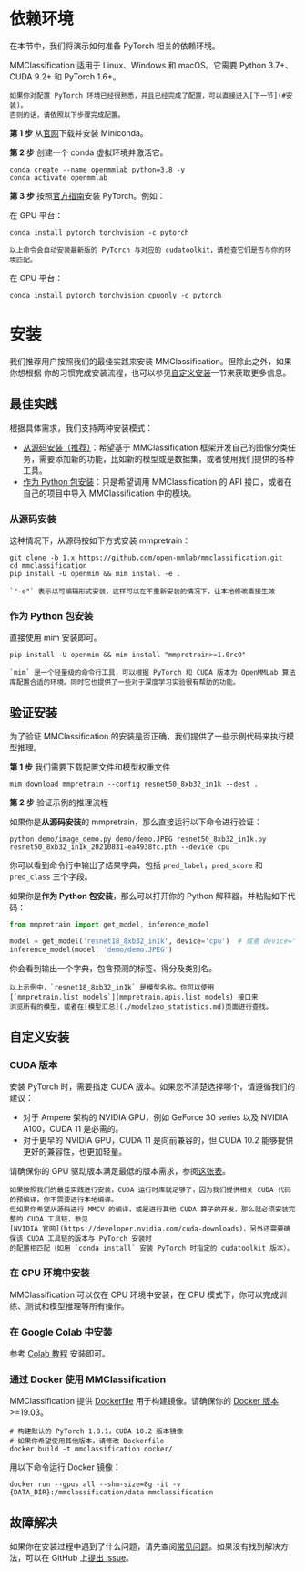 # 依赖环境

在本节中，我们将演示如何准备 PyTorch 相关的依赖环境。

MMClassification 适用于 Linux、Windows 和 macOS。它需要 Python 3.7+、CUDA 9.2+ 和 PyTorch 1.6+。

```{note}
如果你对配置 PyTorch 环境已经很熟悉，并且已经完成了配置，可以直接进入[下一节](#安装)。
否则的话，请依照以下步骤完成配置。
```

**第 1 步** 从[官网](https://docs.conda.io/en/latest/miniconda.html)下载并安装 Miniconda。

**第 2 步** 创建一个 conda 虚拟环境并激活它。

```shell
conda create --name openmmlab python=3.8 -y
conda activate openmmlab
```

**第 3 步** 按照[官方指南](https://pytorch.org/get-started/locally/)安装 PyTorch。例如：

在 GPU 平台：

```shell
conda install pytorch torchvision -c pytorch
```

```{warning}
以上命令会自动安装最新版的 PyTorch 与对应的 cudatoolkit，请检查它们是否与你的环境匹配。
```

在 CPU 平台：

```shell
conda install pytorch torchvision cpuonly -c pytorch
```

# 安装

我们推荐用户按照我们的最佳实践来安装 MMClassification。但除此之外，如果你想根据
你的习惯完成安装流程，也可以参见[自定义安装](#自定义安装)一节来获取更多信息。

## 最佳实践

根据具体需求，我们支持两种安装模式：

- [从源码安装（推荐）](#从源码安装)：希望基于 MMClassification 框架开发自己的图像分类任务，需要添加新的功能，比如新的模型或是数据集，或者使用我们提供的各种工具。
- [作为 Python 包安装](#作为-python-包安装)：只是希望调用 MMClassification 的 API 接口，或者在自己的项目中导入 MMClassification 中的模块。

### 从源码安装

这种情况下，从源码按如下方式安装 mmpretrain：

```shell
git clone -b 1.x https://github.com/open-mmlab/mmclassification.git
cd mmclassification
pip install -U openmim && mim install -e .
```

```{note}
`"-e"` 表示以可编辑形式安装，这样可以在不重新安装的情况下，让本地修改直接生效
```

### 作为 Python 包安装

直接使用 mim 安装即可。

```shell
pip install -U openmim && mim install "mmpretrain>=1.0rc0"
```

```{note}
`mim` 是一个轻量级的命令行工具，可以根据 PyTorch 和 CUDA 版本为 OpenMMLab 算法库配置合适的环境。同时它也提供了一些对于深度学习实验很有帮助的功能。
```

## 验证安装

为了验证 MMClassification 的安装是否正确，我们提供了一些示例代码来执行模型推理。

**第 1 步** 我们需要下载配置文件和模型权重文件

```shell
mim download mmpretrain --config resnet50_8xb32_in1k --dest .
```

**第 2 步** 验证示例的推理流程

如果你是**从源码安装**的 mmpretrain，那么直接运行以下命令进行验证：

```shell
python demo/image_demo.py demo/demo.JPEG resnet50_8xb32_in1k.py resnet50_8xb32_in1k_20210831-ea4938fc.pth --device cpu
```

你可以看到命令行中输出了结果字典，包括 `pred_label`，`pred_score` 和 `pred_class` 三个字段。

如果你是**作为 Python 包安装**，那么可以打开你的 Python 解释器，并粘贴如下代码：

```python
from mmpretrain import get_model, inference_model

model = get_model('resnet18_8xb32_in1k', device='cpu')  # 或者 device='cuda:0'
inference_model(model, 'demo/demo.JPEG')
```

你会看到输出一个字典，包含预测的标签、得分及类别名。

```{note}
以上示例中，`resnet18_8xb32_in1k` 是模型名称。你可以使用 [`mmpretrain.list_models`](mmpretrain.apis.list_models) 接口来
浏览所有的模型，或者在[模型汇总](./modelzoo_statistics.md)页面进行查找。
```

## 自定义安装

### CUDA 版本

安装 PyTorch 时，需要指定 CUDA 版本。如果您不清楚选择哪个，请遵循我们的建议：

- 对于 Ampere 架构的 NVIDIA GPU，例如 GeForce 30 series 以及 NVIDIA A100，CUDA 11 是必需的。
- 对于更早的 NVIDIA GPU，CUDA 11 是向前兼容的，但 CUDA 10.2 能够提供更好的兼容性，也更加轻量。

请确保你的 GPU 驱动版本满足最低的版本需求，参阅[这张表](https://docs.nvidia.com/cuda/cuda-toolkit-release-notes/index.html#cuda-major-component-versions__table-cuda-toolkit-driver-versions)。

```{note}
如果按照我们的最佳实践进行安装，CUDA 运行时库就足够了，因为我们提供相关 CUDA 代码的预编译，你不需要进行本地编译。
但如果你希望从源码进行 MMCV 的编译，或是进行其他 CUDA 算子的开发，那么就必须安装完整的 CUDA 工具链，参见
[NVIDIA 官网](https://developer.nvidia.com/cuda-downloads)，另外还需要确保该 CUDA 工具链的版本与 PyTorch 安装时
的配置相匹配（如用 `conda install` 安装 PyTorch 时指定的 cudatoolkit 版本）。
```

### 在 CPU 环境中安装

MMClassification 可以仅在 CPU 环境中安装，在 CPU 模式下，你可以完成训练、测试和模型推理等所有操作。

### 在 Google Colab 中安装

参考 [Colab 教程](https://colab.research.google.com/github/mzr1996/mmclassification-tutorial/blob/master/1.x/MMClassification_tools.ipynb) 安装即可。

### 通过 Docker 使用 MMClassification

MMClassification 提供 [Dockerfile](https://github.com/open-mmlab/mmclassification/blob/master/docker/Dockerfile)
用于构建镜像。请确保你的 [Docker 版本](https://docs.docker.com/engine/install/) >=19.03。

```shell
# 构建默认的 PyTorch 1.8.1，CUDA 10.2 版本镜像
# 如果你希望使用其他版本，请修改 Dockerfile
docker build -t mmclassification docker/
```

用以下命令运行 Docker 镜像：

```shell
docker run --gpus all --shm-size=8g -it -v {DATA_DIR}:/mmclassification/data mmclassification
```

## 故障解决

如果你在安装过程中遇到了什么问题，请先查阅[常见问题](./notes/faq.md)。如果没有找到解决方法，可以在 GitHub
上[提出 issue](https://github.com/open-mmlab/mmclassification/issues/new/choose)。
